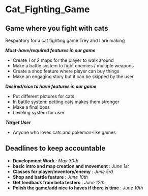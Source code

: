 # Cat_Fighting_Game
## Game where you fight with cats 
Respiratory for a cat fighting game Trey and I are making 

***Must-have/required features in our game***
- Create 1 or 2 maps for the player to walk around
- Make a battle system to fight enemies / multiple weapons
- Create a shop feature where player can buy things
- Make an engaging story but it can be skipped by the user
  

***Desired/nice to have features in our game***
- Put different pictures for cats
- In battle system: petting cats makes them stronger
- Make a final boss
- Leveling system for user


***Target User***
- Anyone who loves cats and pokemon-like games

## Deadlines to keep accountable
- **Development Work** : _May 30th_
- **basic intro and map creation and movement** : _June 1st_
- **Classes for player/inventory/enemy** : _June 5rd_
- **Shop and battle feature** : _June 10th_
- **Get feedback from beta testers** : _June 12th_
- **Polish the game/add nice to haves if there is time** : _June 19th_

  
  
